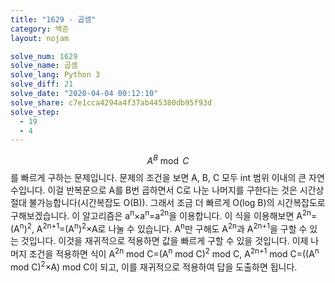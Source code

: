 ```yaml
---
title: "1629 - 곱셈"
category: 백준
layout: nojam

solve_num: 1629
solve_name: 곱셈
solve_lang: Python 3
solve_diff: 21
solve_date: "2020-04-04 00:12:10"
solve_share: c7e1cca4294a4f37ab445380db95f93d
solve_step:
  - 19
  - 4
---
```


$$A^{B}\bmod{C}$$를 빠르게 구하는 문제입니다. 문제의 조건을 보면 A, B, C 모두 int 범위 이내의 큰 자연수입니다. 이걸 반복문으로 A를 B번 곱하면서 C로 나눈 나머지를 구한다는 것은 시간상 절대 불가능합니다(시간복잡도 O(B)). 그래서 조금 더 빠르게 O(log B)의 시간복잡도로 구해보겠습니다. 이 알고리즘은 a<sup>n</sup>×a<sup>n</sup>=a<sup>2n</sup>을 이용합니다. 이 식을 이용해보면 A<sup>2n</sup>=(A<sup>n</sup>)<sup>2</sup>, A<sup>2n+1</sup>=(A<sup>n</sup>)<sup>2</sup>×A로 나눌 수 있습니다. A<sup>n</sup>만 구해도 A<sup>2n</sup>과 A<sup>2n+1</sup>을 구할 수 있는 것입니다. 이것을 재귀적으로 적용하면 값을 빠르게 구할 수 있을 것입니다. 이제 나머지 조건을 적용하면 식이 A<sup>2n</sup> mod C=(A<sup>n</sup> mod C)<sup>2</sup> mod C, A<sup>2n+1</sup> mod C=((A<sup>n</sup> mod C)<sup>2</sup>×A) mod C이 되고, 이를 재귀적으로 적용하여 답을 도출하면 됩니다.
